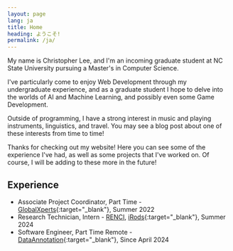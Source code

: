 ```yaml
---
layout: page
lang: ja
title: Home
heading: ようこそ!
permalink: /ja/
---
```


My name is Christopher Lee, and I'm an incoming graduate student at NC State University pursuing a Master's in Computer Science.

I've particularly come to enjoy Web Development through my undergraduate experience, and as a graduate student I hope to delve into the worlds of AI and Machine Learning, and possibly even some Game Development.

Outside of programming, I have a strong interest in music and playing instruments, linguistics, and travel. You may see a blog post about one of these interests from time to time!

Thanks for checking out my website! Here you can see some of the experience I've had, as well as some projects that I've worked on. Of course, I will be adding to these more in the future!

## Experience

- Associate Project Coordinator, Part Time - [GlobalXperts](https://www.globalxperts.net/){:target="_blank"}, Summer 2022
- Research Technician, Intern - [RENCI](https://renci.org/), [iRods](https://irods.org/){:target="_blank"}, Summer 2024
- Software Engineer, Part Time Remote - [DataAnnotation](https://www.dataannotation.tech/generalist?worker_source=G&utm_source=google&utm_medium=display&utm_campaign=20429741244&utm_adgroup=153008825238&utm_content=668966805731&gad_source=1&gad_campaignid=20429741244&gbraid=0AAAAAqBNCsVbePfEDToIBaWNpFk53EFUy&gclid=CjwKCAjw_pDBBhBMEiwAmY02NiUKxnLZZ3d0EHTSImrwqryV8_2rdSkCBj7vmBZbfuG1QfrxKsx83hoCrooQAvD_BwE){:target="_blank"}, Since April 2024